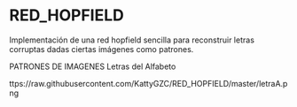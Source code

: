 # RED_HOPFIELD
Implementación de una red hopfield sencilla para reconstruir letras corruptas dadas ciertas imágenes como patrones.

PATRONES DE IMAGENES
Letras del Alfabeto

ttps://raw.githubusercontent.com/KattyGZC/RED_HOPFIELD/master/letraA.png
